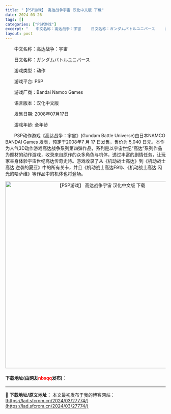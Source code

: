 ```yaml
---
title: "【PSP游戏】 高达战争宇宙 汉化中文版 下载"
date: 2024-03-26
tags: []
categories: ["PSP游戏"]
excerpt: "　　中文名称：高达战争：宇宙 　　日文名称：ガンダムバトルユニバース 　　游戏类型：动作 　　游戏平台: PSP 　　游戏厂商：Bandai Namco Games 　　语言版本：汉化中文版 　　发售日期: 2008年07月17日 　　游戏年龄: 全年龄 　　PSP动作游戏《高达战争：宇宙》(Gun&hellip;"
layout: post
---
```


 <p>　　中文名称：高达战争：宇宙</p> <p>　　日文名称：ガンダムバトルユニバース</p> <p>　　游戏类型：动作</p> <p>　　游戏平台: PSP</p> <p>　　游戏厂商：Bandai Namco Games</p> <p>　　语言版本：汉化中文版</p> <p>　　发售日期: 2008年07月17日</p> <p>　　游戏年龄: 全年龄</p> <p>　　PSP动作游戏《高达战争：宇宙》(Gundam Battle Universe)由日本NAMCO BANDAI Games 发表，预定于2008年7 月 17 日发售，售价为 5,040 日元。本作为人气3D动作游戏高达战争系列第四弹作品，系列是以宇宙世纪&ldquo;高达&rdquo;系列作品为题材的动作游戏，收录来自原作的众多角色与机体，透过丰富的剧情任务，让玩家亲身体验宇宙世纪高达传奇史诗。游戏收录了从《机动战士高达》到《机动战士高达 逆袭的夏亚》中的所有关卡，并且《机动战士高达F91》、《机动战士高达 闪光的哈萨维》等作品中的机体也将登场。</p> <p align="center"><img align="" border="0" src="https://lad.sfcrom.cn/wp-content/uploads/2024/03/20240325_6601aa8844dbc.jpg" width="587" alt="【PSP游戏】 高达战争宇宙 汉化中文版 下载" /></p> <p><h4>下载地址(由网友<font color="red">nbsqq</font>发布)：</h4></p> 

---
📖 **下载地址/原文地址：** 本文最初发布于我的博客网站：[https://lad.sfcrom.cn/2024/03/27774/](https://lad.sfcrom.cn/2024/03/27774/)
